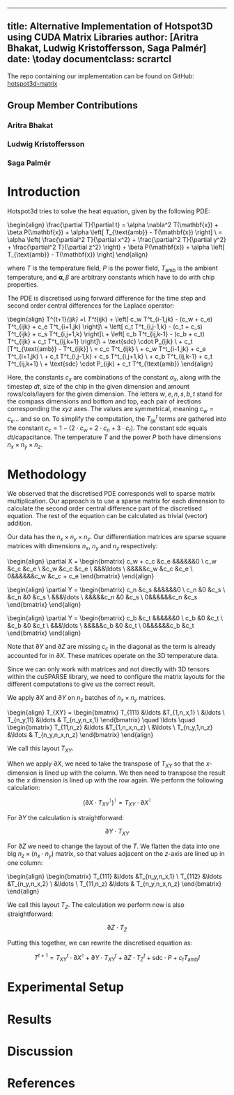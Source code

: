 <!---
Compile to PDF
> pandoc report.md -o report.pdf -Vcolorlinks=true
Compile to .tex
> pandoc report.md -o report.tex
-->
---
title: Alternative Implementation of Hotspot3D using CUDA Matrix Libraries
author: [Aritra Bhakat, Ludwig Kristoffersson, Saga Palmér]
date: \today
documentclass: scrartcl
---

The repo containing our implementation can be found on GitHub: [hotspot3d-matrix](https://github.com/arrebarritra/hotspot3d-matrix)


<!---
A summary of each group member's contributions
-->
## Group Member Contributions

### Aritra Bhakat


### Ludwig Kristoffersson


### Saga Palmér

<!---
Introduction. Provide some background on the performed problem
-->
# Introduction

Hotspot3d tries to solve the heat equation, given by the following PDE:

\begin{align}
    \frac{\partial T}{\partial t} = \alpha \nabla^2 T(\mathbf{x}) + \beta P(\mathbf{x}) + \alpha \left[ T_{\text{amb}} - T(\mathbf{x}) \right] \\
    = \alpha \left( \frac{\partial^2 T}{\partial x^2} + \frac{\partial^2 T}{\partial y^2} + \frac{\partial^2 T}{\partial z^2} \right) + \beta P(\mathbf{x}) + \alpha \left[ T_{\text{amb}} - T(\mathbf{x}) \right]
\end{align}

where $T$ is the temperature field, $P$ is the power field, $T_{\text{amb}}$ is the ambient temperature, and $\mathbf{\alpha}, \beta$ are arbitrary constants which have to do with chip properties.

The PDE is discretised using forward difference for the time step and second order central differences for the Laplace operator:

\begin{align}
    T^{t+1}_{ijk} =\\
    T^t_{ijk}
    + \left[ c_w T^t_{i-1,jk} - (c_w + c_e) T^t_{ijk} + c_e T^t_{i+1,jk} \right]\\
    + \left[ c_t T^t_{i,j-1,k} - (c_t + c_s) T^t_{ijk} + c_s T^t_{i,j+1,k} \right]\\
    + \left[ c_b T^t_{ij,k-1} - (c_b + c_t) T^t_{ijk} + c_t T^t_{ij,k+1} \right]\\
    + \text{sdc} \cdot P_{ijk} \\
    + c_t [T^t_{\text{amb}} - T^t_{ijk}] \\
    = c_c T^t_{ijk} \\
    + c_w T^t_{i-1,jk} + c_e T^t_{i+1,jk} \\
    + c_t T^t_{i,j-1,k} + c_s T^t_{i,j+1,k} \\
    + c_b T^t_{ij,k-1} + c_t T^t_{ij,k+1} \\
    + \text{sdc} \cdot P_{ijk} + c_t T^t_{\text{amb}}
\end{align}

Here, the constants $c_x$ are combinations of the constant $\alpha_x$, along with the timestep $dt$, size of the chip in the given dimension and amount rows/cols/layers for the given dimension. The letters $w,e,n,s,b,t$ stand for the compass dimensions and bottom and top, each pair of irections corresponding the $xyz$ axes. The values are symmetrical, meaning $c_w = c_e \ldots$ and so on. To simplify the computation, the $T^t_{ijk}$ terms are gathered into the constant $c_c = 1 - (2 \cdot c_w + 2 \cdot c_n + 3 \cdot c_t)$. The constant $\text{sdc}$ equals $dt / \text{capacitance}$. The temperature $T$ and the power $P$ both have dimensions $n_x \times n_y \times n_z$.

<!---
Methodology. Explain all the different steps in your implementation 
-->
# Methodology

We observed that the discretised PDE corresponds well to sparse matrix multiplication. Our approach is to use a sparse matrix for each dimension to calculate the second order central difference part of the discretised equation. The rest of the equation can be calculated as trivial (vector) addition.

Our data has the $n_x \times n_y \times n_z$. Our differentiation matrices are sparse square matrices with dimensions $n_x$, $n_y$ and $n_z$ respectively:

\begin{align}
    \partial X =
    \begin{bmatrix}
    c_w + c_c   &c_e    &&&&&&0 \\
    c_w     &c_c   &c_e \\
    &c_w    &c_c    &c_e \\
    &&&\ldots \\
    &&&&&c_w    &c_c   &c_e \\
    0&&&&&&c_w   &c_c + c_e
    \end{bmatrix}
\end{align}

\begin{align}
    \partial Y =
    \begin{bmatrix}
    c_n   &c_s    &&&&&&0 \\
    c_n     &0   &c_s \\
    &c_n    &0    &c_s \\
    &&&\ldots \\
    &&&&&c_n    &0   &c_s \\
    0&&&&&&c_n   &c_s
    \end{bmatrix}
\end{align}

\begin{align}
    \partial Y =
    \begin{bmatrix}
    c_b   &c_t    &&&&&&0 \\
    c_b     &0   &c_t \\
    &c_b    &0    &c_t \\
    &&&\ldots \\
    &&&&&c_b    &0   &c_t \\
    0&&&&&&c_b   &c_t
    \end{bmatrix}
\end{align}

Note that $\partial Y$ and $\partial Z$ are missing $c_c$ in the diagonal as the term is already accounted for in $\partial X$. These matrices operate on the 3D temperature data.

Since we can only work with matrices and not directly with 3D tensors within the cuSPARSE library, we need to configure the matrix layouts for the different computations to give us the correct result.

We apply $\partial X$ and $\partial Y$ on $n_z$ batches of $n_x \times n_y$ matrices.

\begin{align}
    T_{XY} =
    \begin{bmatrix}
    T_{111} &\ldots &T_{1,n_x,1} \\
    &\ldots \\
    T_{n_y,11} &\ldots & T_{n_y,n_x,1}
    \end{bmatrix}
    \quad
    \ldots
    \quad
    \begin{bmatrix}
    T_{11,n_z} &\ldots &T_{1,n_x,n_z} \\
    &\ldots \\
    T_{n_y,1,n_z} &\ldots & T_{n_y,n_x,n_z}
    \end{bmatrix}
\end{align}

We call this layout $T_{XY}$.

When we apply $\partial X$, we need to take the transpose of $T_{XY}$ so that the $x$-dimension is lined up with the column. We then need to transpose the result so the $x$ dimension is lined up with the row again. We perform the following calculation:

$$
\left( \partial X \cdot T^{\intercal}_{XY} \right)^{\intercal} =  T_{XY} \cdot\partial X^{\intercal}
$$

For $\partial Y$ the calculation is straightforward:

$$
\partial Y \cdot T_{XY}
$$

For $\partial Z$ we need to change the layout of the $T$. We flatten the data into one big $n_z \times (n_x \cdot n_y)$ matrix, so that values adjacent on the $z$-axis are lined up in one column:

\begin{align}
    \begin{bmatrix}
    T_{111} &\ldots &T_{n_y,n_x,1} \\
    T_{112} &\ldots &T_{n_y,n_x,2} \\
    &\ldots \\
    T_{11,n_z} &\ldots & T_{n_y,n_x,n_z}
    \end{bmatrix}
\end{align}

We call this layout $T_Z$. The calculation we perform now is also straightforward:

$$
\partial Z \cdot T_{Z}
$$

Putting this together, we can rewrite the discretised equation as:

$$
T^{t+1} = T^{t}_{XY} \cdot \partial X^{\intercal} + \partial Y \cdot T^{t}_{XY} + \partial Z \cdot T^t_Z + \text{sdc} \cdot P + c_t T_{\text{amb}} I
$$

<!---

TODO: Write how we implement this in practice
- Ping pong buffers
- Matrix layouts
- Using column major format to rewrite T_row * dX_row^T -> dX_col * T_col (see cusparseSpMM docs)
- cublasSaxpy for adding sdc * P
- kernel for adding ct * T_amb
- Write about implementation oriented things that might affect performance, ex. unified memory, synchronisation, pinned memory etc.

-->

<!---
Experimental Setup. Describe the GPU platform (both software and hardware) you used for your project and the tools you used.
-->
# Experimental Setup


<!---
Results. Present the validation tests, together with performance/profiling results.
-->
# Results


<!---
Discussion and Conclusion. Discuss the performance results critically. Describe the challenges and limitations of your work and future works if you are given more time. If optimizations are included, discuss the optimization and their performance result.
-->
# Discussion


<!---
References. Provide a list of articles and books you consulted for preparing the project.
-->
# References

